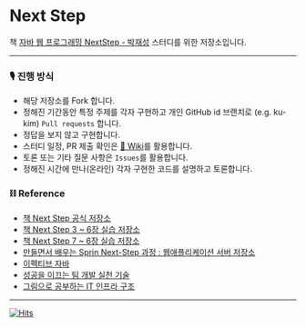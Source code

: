 # Next Step

책 [자바 웹 프로그래밍 NextStep - 박재성](http://www.yes24.com/Product/goods/31869154?scode=032&OzSrank=4) 스터디를 위한 저장소입니다.


---


### 🎙 진행 방식

- 해당 저장소를 Fork 합니다.
- 정해진 기간동안 특정 주제를 각자 구현하고 개인 GitHub id 브랜치로 (e.g. ku-kim) `Pull requests` 합니다.
- 정답을 보지 않고 구현합니다.
- 스터디 일정, PR 제출 확인은 [📒 Wiki](https://github.com/Next-Squad/Next-Step/wiki)를 활용합니다.
- 토론 또는 기타 질문 사항은 `Issues`를 활용합니다.
- 정해진 시간에 만나(온라인) 각자 구현한 코드를 설명하고 토론합니다.

### ⛓ Reference
- [책 Next Step 공식 저장소](https://github.com/slipp/jwp-book)
- [책 Next Step 3 ~ 6장 실습 저장소](https://github.com/slipp/web-application-server)
- [책 Next Step 7 ~ 6장 실습 저장소](https://github.com/slipp/jwp-basic)
- [만들면서 배우는 Sprin Next-Step 과정 : 웹애플리케이션 서버 저장소](https://github.com/next-step/jwp-was)
- [이펙티브 자바](http://www.yes24.com/Product/Goods/65551284)
- [성공을 이끄는 팀 개발 실천 기술](http://www.yes24.com/Product/Goods/14725219)
- [그림으로 공부하는 IT 인프라 구조](http://www.yes24.com/Product/Goods/95800974)

---

[![Hits](https://hits.seeyoufarm.com/api/count/incr/badge.svg?url=https%3A%2F%2Fgithub.com%2FNext-Squad%2FNext-Step&count_bg=%2379C83D&title_bg=%23555555&icon=&icon_color=%23E7E7E7&title=hits&edge_flat=false)](https://hits.seeyoufarm.com)
